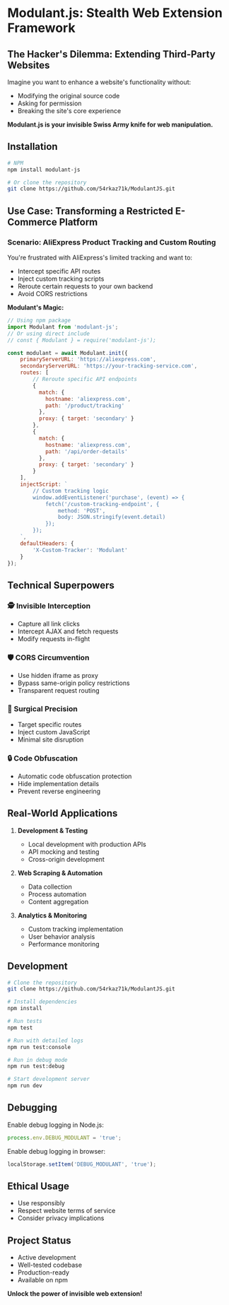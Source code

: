 # Modulant.js: Stealth Web Extension Framework

## The Hacker's Dilemma: Extending Third-Party Websites

Imagine you want to enhance a website's functionality without:
- Modifying the original source code
- Asking for permission
- Breaking the site's core experience

**Modulant.js is your invisible Swiss Army knife for web manipulation.**

## Installation

```bash
# NPM
npm install modulant-js

# Or clone the repository
git clone https://github.com/54rkaz71k/ModulantJS.git
```

## Use Case: Transforming a Restricted E-Commerce Platform

### Scenario: AliExpress Product Tracking and Custom Routing

You're frustrated with AliExpress's limited tracking and want to:
- Intercept specific API routes
- Inject custom tracking scripts
- Reroute certain requests to your own backend
- Avoid CORS restrictions

**Modulant's Magic:**
```javascript
// Using npm package
import Modulant from 'modulant-js';
// Or using direct include
// const { Modulant } = require('modulant-js');

const modulant = await Modulant.init({
    primaryServerURL: 'https://aliexpress.com',
    secondaryServerURL: 'https://your-tracking-service.com',
    routes: [
        // Reroute specific API endpoints
        { 
          match: { 
            hostname: 'aliexpress.com',
            path: '/product/tracking'
          },
          proxy: { target: 'secondary' }
        },
        { 
          match: { 
            hostname: 'aliexpress.com',
            path: '/api/order-details'
          },
          proxy: { target: 'secondary' }
        }
    ],
    injectScript: `
        // Custom tracking logic
        window.addEventListener('purchase', (event) => {
            fetch('/custom-tracking-endpoint', {
                method: 'POST',
                body: JSON.stringify(event.detail)
            });
        });
    `,
    defaultHeaders: {
        'X-Custom-Tracker': 'Modulant'
    }
});
```

## Technical Superpowers

### 🕵️ Invisible Interception
- Capture all link clicks
- Intercept AJAX and fetch requests
- Modify requests in-flight

### 🛡️ CORS Circumvention
- Use hidden iframe as proxy
- Bypass same-origin policy restrictions
- Transparent request routing

### 🧬 Surgical Precision
- Target specific routes
- Inject custom JavaScript
- Minimal site disruption

### 🔒 Code Obfuscation
- Automatic code obfuscation protection
- Hide implementation details
- Prevent reverse engineering

## Real-World Applications

1. **Development & Testing**
   - Local development with production APIs
   - API mocking and testing
   - Cross-origin development

2. **Web Scraping & Automation**
   - Data collection
   - Process automation
   - Content aggregation

3. **Analytics & Monitoring**
   - Custom tracking implementation
   - User behavior analysis
   - Performance monitoring

## Development

```bash
# Clone the repository
git clone https://github.com/54rkaz71k/ModulantJS.git

# Install dependencies
npm install

# Run tests
npm test

# Run with detailed logs
npm run test:console

# Run in debug mode
npm run test:debug

# Start development server
npm run dev
```

## Debugging

Enable debug logging in Node.js:
```javascript
process.env.DEBUG_MODULANT = 'true';
```

Enable debug logging in browser:
```javascript
localStorage.setItem('DEBUG_MODULANT', 'true');
```

## Ethical Usage
- Use responsibly
- Respect website terms of service
- Consider privacy implications

## Project Status
- Active development
- Well-tested codebase
- Production-ready
- Available on npm

**Unlock the power of invisible web extension!**
